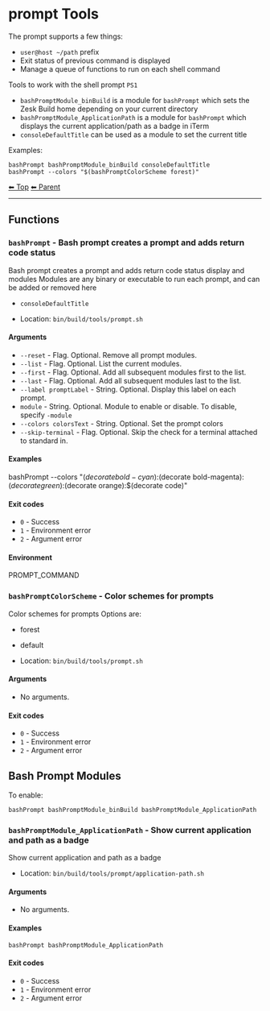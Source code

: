# prompt Tools

The prompt supports a few things:

- `user@host ~/path` prefix
- Exit status of previous command is displayed
- Manage a queue of functions to run on each shell command

Tools to work with the shell prompt `PS1`

- `bashPromptModule_binBuild` is a module for `bashPrompt` which sets the Zesk Build home depending on your current directory
- `bashPromptModule_ApplicationPath` is a module for `bashPrompt` which displays the current application/path as a badge in iTerm
- `consoleDefaultTitle` can be used as a module to set the current title

Examples:

    bashPrompt bashPromptModule_binBuild consoleDefaultTitle
    bashPrompt --colors "$(bashPromptColorScheme forest)"

<!-- TEMPLATE header 2 -->
[⬅ Top](index.md) [⬅ Parent ](../index.md)
<hr />

## Functions

### `bashPrompt` - Bash prompt creates a prompt and adds return code status

Bash prompt creates a prompt and adds return code status display and modules
Modules are any binary or executable to run each prompt, and can be added or removed here
- `consoleDefaultTitle`

- Location: `bin/build/tools/prompt.sh`

#### Arguments

- `--reset` - Flag. Optional. Remove all prompt modules.
- `--list` - Flag. Optional. List the current modules.
- `--first` - Flag. Optional. Add all subsequent modules first to the list.
- `--last` - Flag. Optional. Add all subsequent modules last to the list.
- `--label promptLabel` - String. Optional. Display this label on each prompt.
- `module` - String. Optional. Module to enable or disable. To disable, specify `-module`
- `--colors colorsText` - String. Optional. Set the prompt colors
- `--skip-terminal` - Flag. Optional. Skip the check for a terminal attached to standard in.

#### Examples

bashPrompt --colors "$(decorate bold-cyan):$(decorate bold-magenta):$(decorate green):$(decorate orange):$(decorate code)"

#### Exit codes

- `0` - Success
- `1` - Environment error
- `2` - Argument error

#### Environment

PROMPT_COMMAND
### `bashPromptColorScheme` - Color schemes for prompts

Color schemes for prompts
Options are:
- forest
- default

- Location: `bin/build/tools/prompt.sh`

#### Arguments

- No arguments.

#### Exit codes

- `0` - Success
- `1` - Environment error
- `2` - Argument error

## Bash Prompt Modules

To enable:

    bashPrompt bashPromptModule_binBuild bashPromptModule_ApplicationPath


### `bashPromptModule_ApplicationPath` - Show current application and path as a badge

Show current application and path as a badge

- Location: `bin/build/tools/prompt/application-path.sh`

#### Arguments

- No arguments.

#### Examples

    bashPrompt bashPromptModule_ApplicationPath

#### Exit codes

- `0` - Success
- `1` - Environment error
- `2` - Argument error
